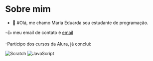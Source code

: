 # Sobre mim
 - 👋 #Olá, me chamo Maria Eduarda sou estudante
de programação.

-:+1: meu email de contato é [email](maria.hemerich@escola.pr.gov.br)

-Participo dos cursos da Alura, já conclui:

![Scratch](https://img.shields.io/badge/Scratch-4D97FF?style=for-the-badge&logo=Scratch&logoColor=white) ![JavaScript](https://img.shields.io/badge/JavaScript-323330?style=for-the-badge&logo=javascript&logoColor=F7DF1E)
